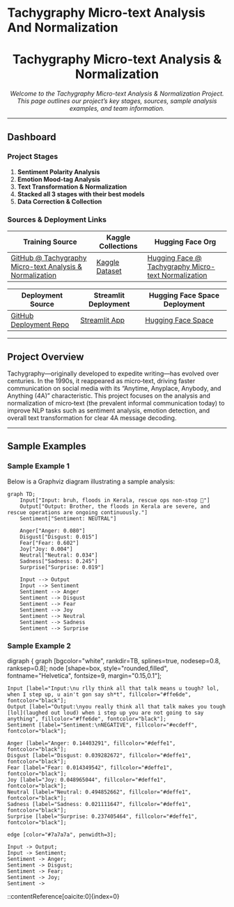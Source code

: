 # Tachygraphy Micro-text Analysis And Normalization
<!---
---
title: "Tachygraphy Micro-text Analysis & Normalization"
emoji: "⚡"
colorFrom: "pink"
colorTo: "blue"
sdk: "static"
pinned: false
---
--->

<!-- ---
title: README
emoji: 😻
colorFrom: yellow
colorTo: red
sdk: static
pinned: false
---
 -->
 
<div align="center">
  
<!-- ![Project Logo](https://via.placeholder.com/150) -->

# Tachygraphy Micro-text Analysis & Normalization

*Welcome to the Tachygraphy Micro-text Analysis & Normalization Project. This page outlines our project’s key stages, sources, sample analysis examples, and team information.*

</div>

---

## Dashboard

### Project Stages

1. **Sentiment Polarity Analysis**
2. **Emotion Mood-tag Analysis**
3. **Text Transformation & Normalization**
4. **Stacked all 3 stages with their best models**
5. **Data Correction & Collection**

### Sources & Deployment Links

| **Training Source** | **Kaggle Collections** | **Hugging Face Org** |
| ------------------- | ---------------------- | -------------------- |
| [GitHub @ Tachygraphy Micro-text Analysis & Normalization](https://github.com/ArchismanKarmakar/Tachygraphy-Microtext-Analysis-And-Normalization) | [Kaggle Dataset](https://www.kaggle.com/datasets/archismancoder/dataset-tachygraphy/data?select=Tachygraphy_MicroText-AIO-V3.xlsx) | [Hugging Face @ Tachygraphy Micro-text Normalization](https://huggingface.co/Tachygraphy-Microtext-Normalization-IEMK25) |

| **Deployment Source** | **Streamlit Deployment** | **Hugging Face Space Deployment** |
| --------------------- | ------------------------ | --------------------------------- |
| [GitHub Deployment Repo](https://github.com/ArchismanKarmakar/Tachygraphy-Microtext-Analysis-And-Normalization-Deployment-Source-HuggingFace_Streamlit_JPX14032025) | [Streamlit App](https://tachygraphy-microtext.streamlit.app/) | [Hugging Face Space](https://huggingface.co/spaces/Tachygraphy-Microtext-Normalization-IEMK25/Tachygraphy-Microtext-Analysis-and-Normalization-ArchismanCoder) |

---

## Project Overview

Tachygraphy—originally developed to expedite writing—has evolved over centuries. In the 1990s, it reappeared as micro‑text, driving faster communication on social media with its “Anytime, Anyplace, Anybody, and Anything (4A)” characteristic. This project focuses on the analysis and normalization of micro‑text (the prevalent informal communication today) to improve NLP tasks such as sentiment analysis, emotion detection, and overall text transformation for clear 4A message decoding.

---

## Sample Examples

### Sample Example 1

Below is a Graphviz diagram illustrating a sample analysis:


```mermaid
graph TD;
    Input["Input: bruh, floods in Kerala, rescue ops non‑stop 🚁"]
    Output["Output: Brother, the floods in Kerala are severe, and rescue operations are ongoing continuously."]
    Sentiment["Sentiment: NEUTRAL"]

    Anger["Anger: 0.080"]
    Disgust["Disgust: 0.015"]
    Fear["Fear: 0.602"]
    Joy["Joy: 0.004"]
    Neutral["Neutral: 0.034"]
    Sadness["Sadness: 0.245"]
    Surprise["Surprise: 0.019"]

    Input --> Output
    Input --> Sentiment
    Sentiment --> Anger
    Sentiment --> Disgust
    Sentiment --> Fear
    Sentiment --> Joy
    Sentiment --> Neutral
    Sentiment --> Sadness
    Sentiment --> Surprise
```

### Sample Example 2
digraph {
    graph [bgcolor="white", rankdir=TB, splines=true, nodesep=0.8, ranksep=0.8];
    node [shape=box, style="rounded,filled", fontname="Helvetica", fontsize=9, margin="0.15,0.1"];

    Input [label="Input:\nu rlly think all that talk means u tough? lol, when I step up, u ain't gon say sh*t", fillcolor="#ffe6de", fontcolor="black"];
    Output [label="Output:\nyou really think all that talk makes you tough [lol](laughed out loud) when i step up you are not going to say anything", fillcolor="#ffe6de", fontcolor="black"];
    Sentiment [label="Sentiment:\nNEGATIVE", fillcolor="#ecdeff", fontcolor="black"];

    Anger [label="Anger: 0.14403291", fillcolor="#deffe1", fontcolor="black"];
    Disgust [label="Disgust: 0.039282672", fillcolor="#deffe1", fontcolor="black"];
    Fear [label="Fear: 0.014349542", fillcolor="#deffe1", fontcolor="black"];
    Joy [label="Joy: 0.048965044", fillcolor="#deffe1", fontcolor="black"];
    Neutral [label="Neutral: 0.494852662", fillcolor="#deffe1", fontcolor="black"];
    Sadness [label="Sadness: 0.021111647", fillcolor="#deffe1", fontcolor="black"];
    Surprise [label="Surprise: 0.237405464", fillcolor="#deffe1", fontcolor="black"];

    edge [color="#7a7a7a", penwidth=3];

    Input -> Output;
    Input -> Sentiment;
    Sentiment -> Anger;
    Sentiment -> Disgust;
    Sentiment -> Fear;
    Sentiment -> Joy;
    Sentiment ->
::contentReference[oaicite:0]{index=0}
```

